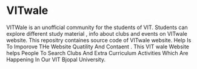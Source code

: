 # VITwale

VITWale is an unofficial community for the students of VIT. Students can explore different study material , info about clubs and events on VITwale website. This repositry containes source code of VITwale website. Help Is To Imporove THe Website Quatility And Contaent . This VIT wale Website helps People To Search Clubs And Extra Curriculum Activities Which Are Happening In Our VIT Bjopal University.
